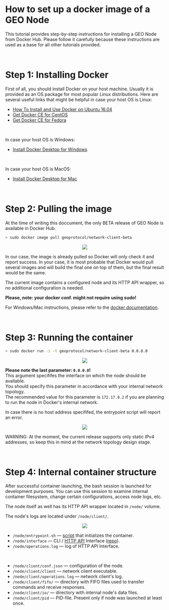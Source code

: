 

# How to set up a docker image of a GEO Node

This tutorial provides step-by-step instructions for installing a GEO Node from Docker Hub.
Please follow it carefully because these instructions are used as a base for all other tutorials provided.

<br/>

# Step 1: Installing Docker
First of all, you should install Docker on your host machine.
Usually it is provided as an OS package for most popular Linux distributions.
Here are several useful links that might be helpful in case your host OS is Linux:

* [How To Install and Use Docker on Ubuntu 16.04](https://www.digitalocean.com/community/tutorials/how-to-install-and-use-docker-on-ubuntu-16-04)
* [Get Docker CE for CentOS](https://docs.docker.com/install/linux/docker-ce/centos/)
* [Get Docker CE for Fedora](https://docs.docker.com/install/linux/docker-ce/fedora/)

<br/>

In case your host OS is Windows:
* [Install Docker Desktop for Windows](https://docs.docker.com/docker-for-windows/install/)

<br/>

In case your host OS is MacOS:
* [Install Docker Desktop for Mac](https://docs.docker.com/docker-for-mac/install/index.html)

<br/>

# Step 2: Pulling the image
At the time of writing this doccument, the only BETA release of GEO Node is available in Docker Hub.

```bash
> sudo docker image pull geoprotocol/network-client-beta
```

<p align="center">
  <img src="https://github.com/GEO-Protocol/Documentation/blob/master/client/tutorials/1-docker-initialisation/resources/1.png">
</p>

In our case, the image is already pulled so Docker will only check it and report success.
In your case, it is most probable that Docker would pull several images and will build the final one on top of them, but the final result would be the same.

The current image contains a configured node and its HTTP API wrapper, so no additional configuration is needed.

**Please, note: your docker conf. might not require using sudo!**

For Windows/Mac instructions, please refer to the [docker documentation](https://docs.docker.com/).

<br/>

# Step 3: Running the container

```bash
> sudo docker run -i -t geoprotocol/network-client-beta 0.0.0.0
```

<p align="center">
  <img src="https://github.com/GEO-Protocol/Documentation/blob/master/client/tutorials/1-docker-initialisation/resources/2.png">
</p>

**Please note the last parameter: `0.0.0.0`!** <br/>
This argument specififes the interface on which the node should be available. <br/>
You should specify this parameter in accordance with your internal network topology. <br/>
The recommended value for this parameter is `172.17.0.2` if you are planning to run the node in Docker's internal network.

In case there is no host address specififed, the entrypoint script will report an error.

<p align="center">
  <img src="https://github.com/GEO-Protocol/Documentation/blob/master/client/tutorials/1-docker-initialisation/resources/3.png">
</p>

WARNING: At the moment, the current release supports only static IPv4 addresses, so keep this in mind at the network topology design stage.

<br/>

# Step 4: Internal container structure

After successful container launching, the bash session is launched for development purposes.
You can use this session to examine internal container filesystem, change certain configurations, access node logs, etc.

The node itself as well has its HTTP API wrapper located in `/node/` volume.

The node's logs are located under `/node/client/`.

<p align="center">
  <img src="https://github.com/GEO-Protocol/Documentation/blob/master/client/tutorials/1-docker-initialisation/resources/5.png">
</p>

* `/node/entrypoint.sh` — [script](https://github.com/GEO-Protocol/docker-client/blob/master/node/entrypoint.sh) that initializes the container.
* `/node/interface` — CLI / [HTTP API](https://github.com/GEO-Protocol/Documentation/tree/master/client/api-http) Interface ([repo](https://github.com/GEO-Protocol/GEO-node-CLI)).
* `/node/operations.log` — log of HTTP API Interface.

<br/>

* `/node/client/conf.json` — configuration of the node.
* `/node/client/client` — network client executable.
* `/node/client/operations.log` — network client's log.
* `/node/client/fifo/` — directory with FIFO files used to transfer commands and receive responses.
* `/node/client/io/` — directory with internal node's data files.
* `/node/client/pid` — PID-file. Present only if node was launched at least once.
